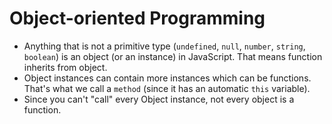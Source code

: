 # Object-oriented Programming



* Anything that is not a primitive type (`undefined`, `null`, `number`, `string`, `boolean`) is an object (or an instance) in JavaScript. That means function inherits from object.
* Object instances can contain more instances which can be functions. That's what we call a `method` (since it has an automatic `this` variable).
* Since you can't "call" every Object instance, not every object is a function.

